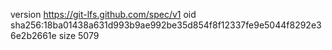 version https://git-lfs.github.com/spec/v1
oid sha256:18ba01438a631d993b9ae992be35d854f8f12337fe9e5044f8292e36e2b2661e
size 5079
